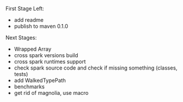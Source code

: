 First Stage Left:

- add readme
- publish to maven 0.1.0

Next Stages:

- Wrapped Array
- cross spark versions build
- cross spark runtimes support
- check spark source code and check if missing something (classes, tests)
- add WalkedTypePath
- benchmarks
- get rid of magnolia, use macro
